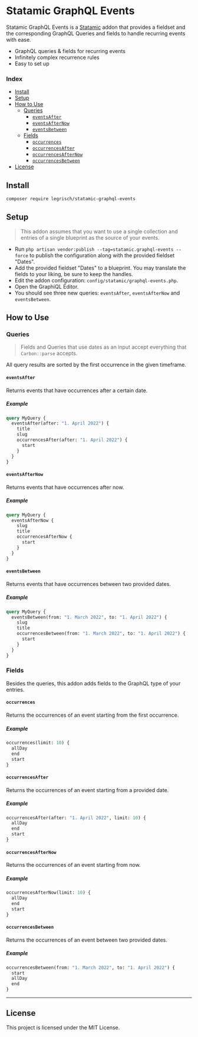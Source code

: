 # Statamic GraphQL Events <!-- omit in toc -->

Statamic GraphQL Events is a [Statamic](https://statamic.com/) addon that provides a fieldset and the corresponding GraphQL Queries and fields to handle recurring events with ease.

- GraphQL queries & fields for recurring events
- Infinitely complex recurrence rules
- Easy to set up

### Index <!-- omit in toc -->

- [Install](#install)
- [Setup](#setup)
- [How to Use](#how-to-use)
  - [Queries](#queries)
    - [`eventsAfter`](#eventsafter)
    - [`eventsAfterNow`](#eventsafternow)
    - [`eventsBetween`](#eventsbetween)
  - [Fields](#fields)
    - [`occurrences`](#occurrences)
    - [`occurrencesAfter`](#occurrencesafter)
    - [`occurrencesAfterNow`](#occurrencesafternow)
    - [`occurrencesBetween`](#occurrencesbetween)
- [License](#license)

## Install

``` bash
composer require legrisch/statamic-graphql-events
```

## Setup

> This addon assumes that you want to use a single collection and entries of a single blueprint as the source of your events.

- Run `php artisan vendor:publish --tag=statamic.graphql-events --force` to publish the configuration along with the provided fieldset "Dates".
- Add the provided fieldset "Dates" to a blueprint. You may translate the fields to your liking, be sure to keep the
  handles.
- Edit the addon configuration: `config/statamic/graphql-events.php`.
- Open the GraphiQL Editor.
- You should see three new queries: `eventsAfter`, `eventsAfterNow` and `eventsBetween`.

## How to Use

### Queries

> Fields and Queries that use dates as an input accept everything that `Carbon::parse` accepts.

All query results are sorted by the first occurrence in the given timeframe.

#### `eventsAfter`

Returns events that have occurrences after a certain date.

##### Example <!-- omit in toc --> <!-- omit in toc -->

```graphql
query MyQuery {
  eventsAfter(after: "1. April 2022") {
    title
    slug
    occurrencesAfter(after: "1. April 2022") {
      start
    }
  }
}
```

#### `eventsAfterNow`

Returns events that have occurrences after now.

##### Example <!-- omit in toc --> <!-- omit in toc -->

```graphql
query MyQuery {
  eventsAfterNow {
    slug
    title
    occurrencesAfterNow {
      start
    }
  }
}
```

#### `eventsBetween`

Returns events that have occurrences between two provided dates.

##### Example <!-- omit in toc --> <!-- omit in toc -->

```graphql
query MyQuery {
  eventsBetween(from: "1. March 2022", to: "1. April 2022") {
    slug
    title
    occurrencesBetween(from: "1. March 2022", to: "1. April 2022") {
      start
    }
  }
}
```

### Fields

Besides the queries, this addon adds fields to the GraphQL type of your entries.

#### `occurrences`

Returns the occurrences of an event starting from the first occurrence.

##### Example <!-- omit in toc -->

```graphql
occurrences(limit: 10) {
  allDay
  end
  start
}
```

#### `occurrencesAfter`

Returns the occurrences of an event starting from a provided date.

##### Example <!-- omit in toc -->

```graphql
occurrencesAfter(after: "1. April 2022", limit: 10) {
  allDay
  end
  start
}
```

#### `occurrencesAfterNow`

Returns the occurrences of an event starting from now.

##### Example <!-- omit in toc -->

```graphql
occurrencesAfterNow(limit: 10) {
  allDay
  end
  start
}
```

#### `occurrencesBetween`

Returns the occurrences of an event between two provided dates.

##### Example <!-- omit in toc -->

```graphql
occurrencesBetween(from: "1. March 2022", to: "1. April 2022") {
  start
  allDay
  end
}
```

---

## License

This project is licensed under the MIT License.
